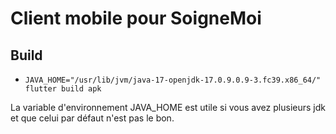 # Client mobile pour SoigneMoi

## Build

- `JAVA_HOME="/usr/lib/jvm/java-17-openjdk-17.0.9.0.9-3.fc39.x86_64/" flutter build apk`

La variable d'environnement JAVA_HOME est utile si vous avez plusieurs jdk et que celui par défaut n'est pas le bon.